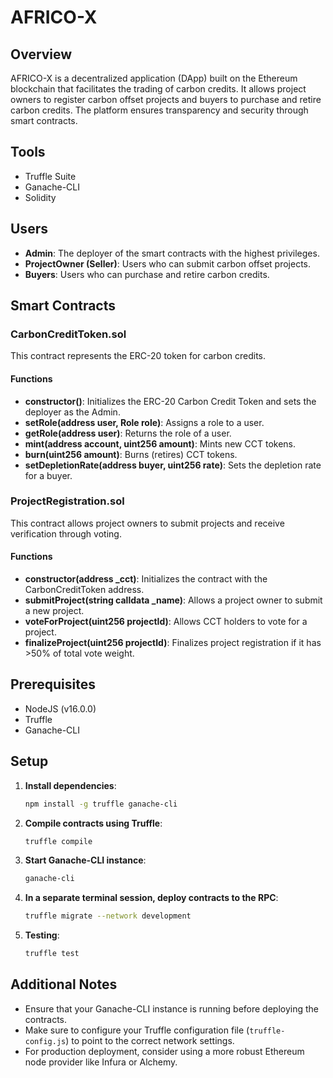 # AFRICO-X

## Overview
AFRICO-X is a decentralized application (DApp) built on the Ethereum blockchain that facilitates the trading of carbon credits. It allows project owners to register carbon offset projects and buyers to purchase and retire carbon credits. The platform ensures transparency and security through smart contracts.

## Tools
- Truffle Suite
- Ganache-CLI
- Solidity

## Users
- **Admin**: The deployer of the smart contracts with the highest privileges.
- **ProjectOwner (Seller)**: Users who can submit carbon offset projects.
- **Buyers**: Users who can purchase and retire carbon credits.

## Smart Contracts

### CarbonCreditToken.sol
This contract represents the ERC-20 token for carbon credits.

#### Functions
- **constructor()**: Initializes the ERC-20 Carbon Credit Token and sets the deployer as the Admin.
- **setRole(address user, Role role)**: Assigns a role to a user.
- **getRole(address user)**: Returns the role of a user.
- **mint(address account, uint256 amount)**: Mints new CCT tokens.
- **burn(uint256 amount)**: Burns (retires) CCT tokens.
- **setDepletionRate(address buyer, uint256 rate)**: Sets the depletion rate for a buyer.

### ProjectRegistration.sol
This contract allows project owners to submit projects and receive verification through voting.

#### Functions
- **constructor(address _cct)**: Initializes the contract with the CarbonCreditToken address.
- **submitProject(string calldata _name)**: Allows a project owner to submit a new project.
- **voteForProject(uint256 projectId)**: Allows CCT holders to vote for a project.
- **finalizeProject(uint256 projectId)**: Finalizes project registration if it has >50% of total vote weight.

## Prerequisites
- NodeJS (v16.0.0)
- Truffle
- Ganache-CLI

## Setup
1. **Install dependencies**:
    ```bash
    npm install -g truffle ganache-cli
    ```

2. **Compile contracts using Truffle**:
    ```bash
    truffle compile
    ```

3. **Start Ganache-CLI instance**:
    ```bash
    ganache-cli
    ```

4. **In a separate terminal session, deploy contracts to the RPC**:
    ```bash
    truffle migrate --network development
    ```

5. **Testing**:
    ```bash
    truffle test
    ```

## Additional Notes
- Ensure that your Ganache-CLI instance is running before deploying the contracts.
- Make sure to configure your Truffle configuration file (`truffle-config.js`) to point to the correct network settings.
- For production deployment, consider using a more robust Ethereum node provider like Infura or Alchemy.